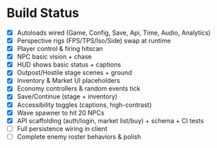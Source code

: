 # Build Status

- [x] Autoloads wired (Game, Config, Save, Api, Time, Audio, Analytics)
- [x] Perspective rigs (FPS/TPS/Iso/Side) swap at runtime
- [x] Player control & firing hitscan
- [x] NPC basic vision + chase
- [x] HUD shows basic status + captions
- [x] Outpost/Hostile stage scenes + ground
- [x] Inventory & Market UI placeholders
- [x] Economy controllers & random events tick
- [x] Save/Continue (stage + inventory)
- [x] Accessibility toggles (captions, high-contrast)
- [x] Wave spawner to hit 20 NPCs
- [x] API scaffolding (auth/login, market list/buy) + schema + CI tests
- [ ] Full persistence wiring in client
- [ ] Complete enemy roster behaviors & polish
